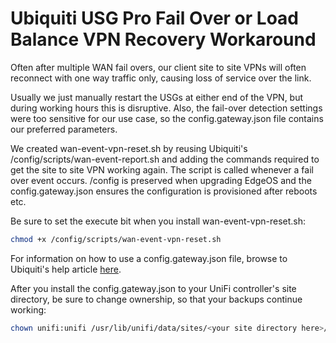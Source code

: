 # **Ubiquiti USG Pro Fail Over or Load Balance VPN Recovery Workaround**

Often after multiple WAN fail overs, our client site to site VPNs will often reconnect with one way traffic only, causing loss of service over the link.

Usually we just manually restart the USGs at either end of the VPN, but during working hours this is disruptive. Also, the fail-over detection settings were too sensitive for our use case, so the config.gateway.json file contains our preferred parameters.

We created wan-event-vpn-reset.sh by reusing Ubiquiti's /config/scripts/wan-event-report.sh and adding the commands required to get the site to site VPN working again. The script is called whenever a fail over event occurs. /config is preserved when upgrading EdgeOS and the config.gateway.json ensures the configuration is provisioned after reboots etc.

Be sure to set the execute bit when you install wan-event-vpn-reset.sh:

```bash
chmod +x /config/scripts/wan-event-vpn-reset.sh
```

For information on how to use a config.gateway.json file, browse to Ubiquiti's help article [here](https://help.ui.com/hc/en-us/articles/215458888-UniFi-How-to-further-customize-USG-configuration-with-config-gateway-json).

After you install the config.gateway.json to your UniFi controller's site directory, be sure to change ownership, so that your backups continue working:

```bash
chown unifi:unifi /usr/lib/unifi/data/sites/<your site directory here>/config.gateway.json
```
